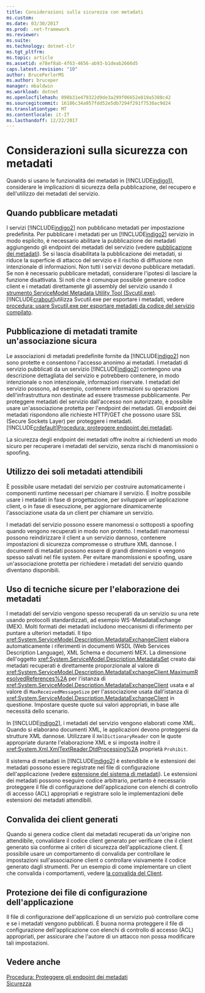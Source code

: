 ```yaml
---
title: Considerazioni sulla sicurezza con metadati
ms.custom: 
ms.date: 03/30/2017
ms.prod: .net-framework
ms.reviewer: 
ms.suite: 
ms.technology: dotnet-clr
ms.tgt_pltfrm: 
ms.topic: article
ms.assetid: e78ef8ab-4f63-4656-ab93-b1deab2666d5
caps.latest.revision: "10"
author: BrucePerlerMS
ms.author: bruceper
manager: mbaldwin
ms.workload: dotnet
ms.openlocfilehash: 098b31e479322d9de3a299f06652e819a5388c42
ms.sourcegitcommit: 16186c34a957fdd52e5db7294f291f7530ac9d24
ms.translationtype: MT
ms.contentlocale: it-IT
ms.lasthandoff: 12/22/2017
---
```

# <a name="security-considerations-with-metadata"></a>Considerazioni sulla sicurezza con metadati
Quando si usano le funzionalità dei metadati in [!INCLUDE[indigo1](../../../../includes/indigo1-md.md)], considerare le implicazioni di sicurezza della pubblicazione, del recupero e dell'utilizzo dei metadati del servizio.  
  
## <a name="when-to-publish-metadata"></a>Quando pubblicare metadati  
 I servizi [!INCLUDE[indigo2](../../../../includes/indigo2-md.md)] non pubblicano metadati per impostazione predefinita. Per pubblicare i metadati per un [!INCLUDE[indigo2](../../../../includes/indigo2-md.md)] servizio in modo esplicito, è necessario abilitare la pubblicazione dei metadati aggiungendo gli endpoint dei metadati del servizio (vedere [pubblicazione dei metadati](../../../../docs/framework/wcf/feature-details/publishing-metadata.md)). Se si lascia disabilitata la pubblicazione dei metadati, si riduce la superficie di attacco del servizio e il rischio di diffusione non intenzionale di informazioni. Non tutti i servizi devono pubblicare metadati. Se non è necessario pubblicare metadati, considerare l'ipotesi di lasciare la funzione disattivata. Si noti che è comunque possibile generare codice client e i metadati direttamente gli assembly del servizio usando il [strumento ServiceModel Metadata Utility Tool (Svcutil.exe)](../../../../docs/framework/wcf/servicemodel-metadata-utility-tool-svcutil-exe.md). [!INCLUDE[crabout](../../../../includes/crabout-md.md)]utilizza Svcutil.exe per esportare i metadati, vedere [procedura: usare Svcutil.exe per esportare metadati da codice del servizio compilato](../../../../docs/framework/wcf/feature-details/how-to-use-svcutil-exe-to-export-metadata-from-compiled-service-code.md).  
  
## <a name="publishing-metadata-using-a-secure-binding"></a>Pubblicazione di metadati tramite un'associazione sicura  
 Le associazioni di metadati predefinite fornite da [!INCLUDE[indigo2](../../../../includes/indigo2-md.md)] non sono protette e consentono l'accesso anonimo ai metadati. I metadati di servizio pubblicati da un servizio [!INCLUDE[indigo2](../../../../includes/indigo2-md.md)] contengono una descrizione dettagliata del servizio e potrebbero contenere, in modo intenzionale o non intenzionale, informazioni riservate. I metadati del servizio possono, ad esempio, contenere informazioni su operazioni dell'infrastruttura non destinate ad essere trasmesse pubblicamente. Per proteggere metadati del servizio dall'accesso non autorizzato, è possibile usare un'associazione protetta per l'endpoint dei metadati. Gli endpoint dei metadati rispondono alle richieste HTTP/GET che possono usare SSL (Secure Sockets Layer) per proteggere i metadati. [!INCLUDE[crdefault](../../../../includes/crdefault-md.md)][Procedura: proteggere endpoint dei metadati](../../../../docs/framework/wcf/feature-details/how-to-secure-metadata-endpoints.md).  
  
 La sicurezza degli endpoint dei metadati offre inoltre ai richiedenti un modo sicuro per recuperare i metadati del servizio, senza rischi di manomissioni o spoofing.  
  
## <a name="using-only-trusted-metadata"></a>Utilizzo dei soli metadati attendibili  
 È possibile usare metadati del servizio per costruire automaticamente i componenti runtime necessari per chiamare il servizio. È inoltre possibile usare i metadati in fase di progettazione, per sviluppare un'applicazione client, o in fase di esecuzione, per aggiornare dinamicamente l'associazione usata da un client per chiamare un servizio.  
  
 I metadati del servizio possono essere manomessi o sottoposti a spoofing quando vengono recuperati in modo non protetto. I metadati manomessi possono reindirizzare il client a un servizio dannoso, contenere impostazioni di sicurezza compromesse o strutture XML dannose. I documenti di metadati possono essere di grandi dimensioni e vengono spesso salvati nel file system. Per evitare manomissioni e spoofing, usare un'associazione protetta per richiedere i metadati del servizio quando diventano disponibili.  
  
## <a name="using-safe-techniques-for-processing-metadata"></a>Uso di tecniche sicure per l'elaborazione dei metadati  
 I metadati del servizio vengono spesso recuperati da un servizio su una rete usando protocolli standardizzati, ad esempio WS-MetadataExchange (MEX). Molti formati dei metadati includono meccanismi di riferimento per puntare a ulteriori metadati. Il tipo <xref:System.ServiceModel.Description.MetadataExchangeClient> elabora automaticamente i riferimenti in documenti WSDL (Web Services Description Language), XML Schema e documenti MEX. La dimensione dell'oggetto <xref:System.ServiceModel.Description.MetadataSet> creato dai metadati recuperati è direttamente proporzionale al valore di <xref:System.ServiceModel.Description.MetadataExchangeClient.MaximumResolvedReferences%2A> per l'istanza di <xref:System.ServiceModel.Description.MetadataExchangeClient> usata e al valore di `MaxReceivedMessageSize` per l'associazione usata dall'istanza di <xref:System.ServiceModel.Description.MetadataExchangeClient> in questione. Impostare queste quote sui valori appropriati, in base alle necessità dello scenario.  
  
 In [!INCLUDE[indigo2](../../../../includes/indigo2-md.md)], i metadati del servizio vengono elaborati come XML. Quando si elaborano documenti XML, le applicazioni devono proteggersi da strutture XML dannose. Utilizzare il `XmlDictionaryReader` con le quote appropriate durante l'elaborazione XML e si imposta inoltre il <xref:System.Xml.XmlTextReader.DtdProcessing%2A> proprietà `Prohibit`.  
  
 Il sistema di metadati in [!INCLUDE[indigo2](../../../../includes/indigo2-md.md)] è estendibile e le estensioni dei metadati possono essere registrate nel file di configurazione dell'applicazione (vedere [estensione del sistema di metadati](../../../../docs/framework/wcf/extending/extending-the-metadata-system.md)). Le estensioni dei metadati possono eseguire codice arbitrario, pertanto è necessario proteggere il file di configurazione dell'applicazione con elenchi di controllo di accesso (ACL) appropriati e registrare solo le implementazioni delle estensioni dei metadati attendibili.  
  
## <a name="validating-generated-clients"></a>Convalida dei client generati  
 Quando si genera codice client dai metadati recuperati da un'origine non attendibile, convalidare il codice client generato per verificare che il client generato sia conforme ai criteri di sicurezza dell'applicazione client. È possibile usare un comportamento di convalida per controllare le impostazioni sull'associazione client o controllare visivamente il codice generato dagli strumenti. Per un esempio di come implementare un client che convalida i comportamenti, vedere [la convalida del Client](../../../../docs/framework/wcf/samples/client-validation.md).  
  
## <a name="protecting-application-configuration-files"></a>Protezione dei file di configurazione dell'applicazione  
 Il file di configurazione dell'applicazione di un servizio può controllare come e se i metadati vengono pubblicati. È buona norma proteggere il file di configurazione dell'applicazione con elenchi di controllo di accesso (ACL) appropriati, per assicurare che l'autore di un attacco non possa modificare tali impostazioni.  
  
## <a name="see-also"></a>Vedere anche  
 [Procedura: Proteggere gli endpoint dei metadati](../../../../docs/framework/wcf/feature-details/how-to-secure-metadata-endpoints.md)  
 [Sicurezza](../../../../docs/framework/wcf/feature-details/security.md)
